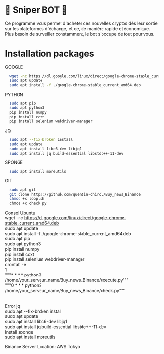
# 🤖 Sniper BOT 🤖 

Ce programme vous permet d'acheter ces nouvelles cryptos dès leur sortie sur les plateformes d'échange, et ce, de manière rapide et économique. Plus besoin de surveiller constamment, le bot s'occupe de tout pour vous.

# Installation packages 

GOOGLE 

```bash
  wget -nc https://dl.google.com/linux/direct/google-chrome-stable_current_amd64.deb 
  sudo apt update 
  sudo apt install -f ./google-chrome-stable_current_amd64.deb 
```
PYTHON

```bash
  sudo apt pip 
  sudo apt python3 
  pip install numpy 
  pip install ccxt 
  pip install selenium webdriver-manager
```

JQ

```bash
  sudo apt --fix-broken install 
  sudo apt update 
  sudo apt install libc6-dev libjq1 
  sudo apt install jq build-essential libstdc++-11-dev
```

SPONGE

```bash
  sudo apt install moreutils
```

GIT

```bash
  sudo apt git 
  git clone https://github.com/quentin-chirol/Buy_news_Binance
  chmod +x loop.sh
  chmoe +x check.py
```







Consol Ubuntu <br>
wget -nc https://dl.google.com/linux/direct/google-chrome-stable_current_amd64.deb <br> 
sudo apt update <br>
sudo apt install -f ./google-chrome-stable_current_amd64.deb <br>
sudo apt pip <br>
sudo apt python3 <br>
pip install numpy  <br>
pip install ccxt <br>
pip install selenium webdriver-manager  <br>
crontab  -e  <br>
1 <br>
"""* * * * python3 /home/your_serveur_name/Buy_news_Binance/execute.py""" <br>
"""0 * * * python2 /home/your_serveur_name/Buy_news_Binance/check.py""" <br>
<br>
<br>
Error jq <br>
sudo apt --fix-broken install <br>
sudo apt update <br>
sudo apt install libc6-dev libjq1 <br>
sudo apt install jq build-essential libstdc++-11-dev <br>
Install sponge <br>
sudo apt install moreutils


Binance Server Location:
AWS Tokyo
